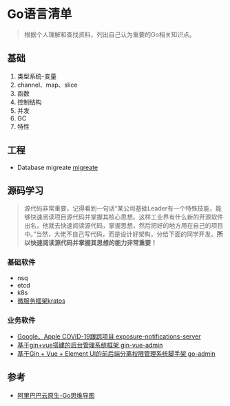 # Go语言清单
>根据个人理解和查找资料，列出自己认为重要的Go相关知识点。

## 基础
1. 类型系统-变量
2. channel、map、slice
3. 函数
4. 控制结构
5. 并发
6. GC
7. 特性

## 工程
- Database migreate [migreate](https://github.com/golang-migrate/migrate)

## 源码学习
>源代码非常重要，记得看到一句话“某公司基础Leader有一个特殊技能，能够快速阅读项目源代码并掌握其核心思想。这样工业界有什么新的开源软件出名，他就去快速阅读源代码，掌握思想，然后把好的地方用在自己的项目中。”当然，大佬不自己写代码，而是设计好架构，分给下面的同学开发。**所以快速阅读源代码并掌握其思想的能力非常重要！**

### 基础软件
- nsq
- etcd
- k8s
- [微服务框架kratos](https://github.com/go-kratos/kratos)


### 业务软件
- [Google、Apple COVID-19跟踪项目 exposure-notifications-server](https://github.com/google/exposure-notifications-server)
- [基于gin+vue搭建的后台管理系统框架 gin-vue-admin](https://github.com/flipped-aurora/gin-vue-admin)
- [基于Gin + Vue + Element UI的前后端分离权限管理系统脚手架 go-admin](https://github.com/wenjianzhang/go-admin)

## 参考
- [阿里巴巴云原生-Go思维导图](https://www.processon.com/view/link/5df22829e4b010171a411e7d#map)